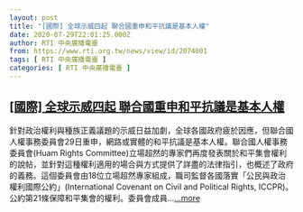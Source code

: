 ```yaml
---
layout: post
title: "[國際] 全球示威四起 聯合國重申和平抗議是基本人權"
date: 2020-07-29T22:01:25.000Z
author: RTI 中央廣播電臺
from: https://www.rti.org.tw/news/view/id/2074001
tags: [ RTI 中央廣播電臺 ]
categories: [ RTI 中央廣播電臺 ]
---
```

<!--1596060085000-->
[[國際] 全球示威四起 聯合國重申和平抗議是基本人權](https://www.rti.org.tw/news/view/id/2074001)
------

<div>
針對政治權利與種族正義議題的示威日益加劇，全球各國政府疲於因應，但聯合國人權事務委員會29日重申，網路或實體的和平抗議是基本人權。聯合國人權事務委員會(Huam Rights Committee)立場超然的專家們再度發表關於和平集會權利的說帖，並針對這種權利適用的場合與方式提供了詳盡的法律指引，也概述了政府的義務。這個委員會由18位立場超然專家組成，職司監督各國落實「公民與政治權利國際公約」(International Covenant on Civil and Political Rights, ICCPR)。公約第21條保障和平集會的權利。委員會成員...<a target="_blank" href="https://www.rti.org.tw/news/view/id/2074001">...more</a>
</div>
